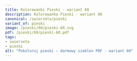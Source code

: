 ```yaml
---
title: Kolorowanki Pieski - wariant 60
description: Kolorowanka Pieski - wariant 60
canonical: /zwierzeta/pieski
variant_of: pieski
image: /pieski/60/pieski-60.svg
pdf: /pieski/60/pieski-60.pdf
tags:
- zwierzeta
- pieski
alt: "Pokoloruj pieski – darmowy szablon PDF - wariant 60"
---
```

